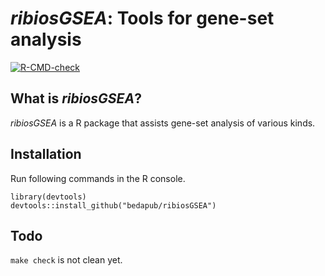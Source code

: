 *ribiosGSEA*: Tools for gene-set analysis
===

[![R-CMD-check](https://github.com/bedapub/ribiosGSEA/actions/workflows/standard-ci-workflow.yml/badge.svg)](https://github.com/bedapub/ribiosGSEA/actions/workflows/standard-ci-workflow.yml)

## What is *ribiosGSEA*?

*ribiosGSEA* is a R package that assists gene-set analysis of various kinds.


## Installation

Run following commands in the R console.

```{R}
library(devtools)
devtools::install_github("bedapub/ribiosGSEA")
```

## Todo

`make check` is not clean yet.
